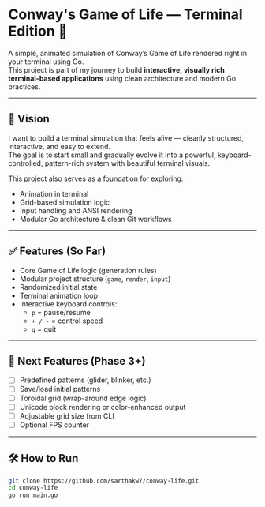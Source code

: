 # Conway's Game of Life — Terminal Edition 🧬

A simple, animated simulation of Conway’s Game of Life rendered right in your terminal using Go.  
This project is part of my journey to build **interactive, visually rich terminal-based applications** using clean architecture and modern Go practices.

---

## 🚀 Vision

I want to build a terminal simulation that feels alive — cleanly structured, interactive, and easy to extend.  
The goal is to start small and gradually evolve it into a powerful, keyboard-controlled, pattern-rich system with beautiful terminal visuals.

This project also serves as a foundation for exploring:
- Animation in terminal
- Grid-based simulation logic
- Input handling and ANSI rendering
- Modular Go architecture & clean Git workflows

---

## ✅ Features (So Far)

- Core Game of Life logic (generation rules)
- Modular project structure (`game`, `render`, `input`)
- Randomized initial state
- Terminal animation loop
- Interactive keyboard controls:
  - `p` = pause/resume
  - `+ / -` = control speed
  - `q` = quit

---

## 🧩 Next Features (Phase 3+)

- [ ] Predefined patterns (glider, blinker, etc.)
- [ ] Save/load initial patterns
- [ ] Toroidal grid (wrap-around edge logic)
- [ ] Unicode block rendering or color-enhanced output
- [ ] Adjustable grid size from CLI
- [ ] Optional FPS counter

---

## 🛠️ How to Run

```bash
git clone https://github.com/sarthakw7/conway-life.git
cd conway-life
go run main.go
